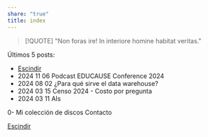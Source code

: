```yaml
---
share: "true"
title: index
---
```

> [!QUOTE]
> "Non foras ire! In interiore homine habitat veritas."

Últimos 5 posts:
- [Escindir](./2024-12-30-Escindir.md) 
- 2024 11 06 Podcast EDUCAUSE Conference 2024 
- 2024 08 02 ¿Para qué sirve el data warehouse?
- 2024 03 15 Censo 2024 - Costo por pregunta
- 2024 03 11 AIs

0- Mi colección de discos
Contacto 

[Escindir](./2024-12-30-Escindir.md) 